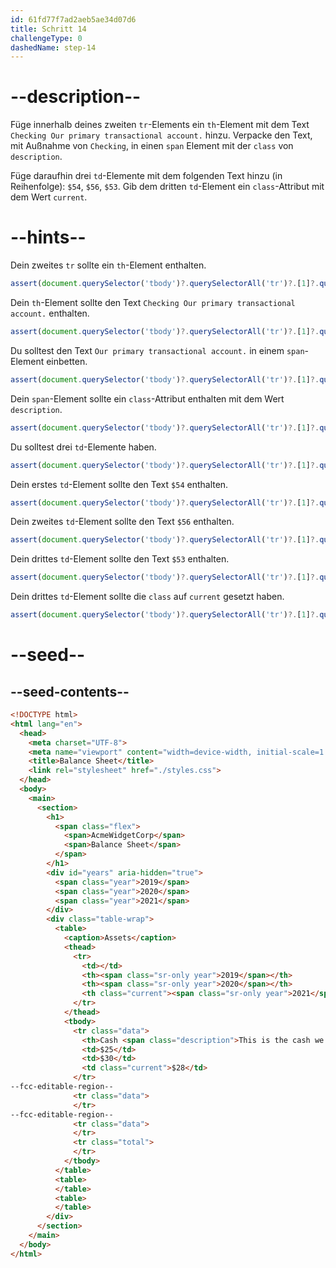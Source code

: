 ```yaml
---
id: 61fd77f7ad2aeb5ae34d07d6
title: Schritt 14
challengeType: 0
dashedName: step-14
---
```


# --description--

Füge innerhalb deines zweiten `tr`-Elements ein `th`-Element mit dem Text `Checking Our primary transactional account.` hinzu. Verpacke den Text, mit Außnahme von `Checking`, in einen `span` Element mit der `class` von `description`.

Füge daraufhin drei `td`-Elemente mit dem folgenden Text hinzu (in Reihenfolge): `$54`, `$56`, `$53`. Gib dem dritten `td`-Element ein `class`-Attribut mit dem Wert `current`.

# --hints--

Dein zweites `tr` sollte ein `th`-Element enthalten.

```js
assert(document.querySelector('tbody')?.querySelectorAll('tr')?.[1]?.querySelector('th'));
```

Dein `th`-Element sollte den Text `Checking Our primary transactional account.` enthalten.

```js
assert(document.querySelector('tbody')?.querySelectorAll('tr')?.[1]?.querySelector('th')?.innerText === 'Checking Our primary transactional account.');
```

Du solltest den Text `Our primary transactional account.` in einem `span`-Element einbetten.

```js
assert(document.querySelector('tbody')?.querySelectorAll('tr')?.[1]?.querySelector('th > span')?.textContent === 'Our primary transactional account.');
```

Dein `span`-Element sollte ein `class`-Attribut enthalten mit dem Wert `description`.

```js
assert(document.querySelector('tbody')?.querySelectorAll('tr')?.[1]?.querySelector('th > span')?.classList?.contains('description'));
```

Du solltest drei `td`-Elemente haben.

```js
assert(document.querySelector('tbody')?.querySelectorAll('tr')?.[1]?.querySelectorAll('td').length === 3);
```

Dein erstes `td`-Element sollte den Text `$54` enthalten.

```js
assert(document.querySelector('tbody')?.querySelectorAll('tr')?.[1]?.querySelectorAll('td')?.[0]?.textContent === '$54');
```

Dein zweites `td`-Element sollte den Text `$56` enthalten.

```js
assert(document.querySelector('tbody')?.querySelectorAll('tr')?.[1]?.querySelectorAll('td')?.[1]?.textContent === '$56');
```

Dein drittes `td`-Element sollte den Text `$53` enthalten.

```js
assert(document.querySelector('tbody')?.querySelectorAll('tr')?.[1]?.querySelectorAll('td')?.[2]?.textContent === '$53');
```

Dein drittes `td`-Element sollte die `class` auf `current` gesetzt haben.

```js
assert(document.querySelector('tbody')?.querySelectorAll('tr')?.[1]?.querySelectorAll('td')?.[2]?.classList?.contains('current'));
```

# --seed--

## --seed-contents--

```html
<!DOCTYPE html>
<html lang="en">
  <head>
    <meta charset="UTF-8">
    <meta name="viewport" content="width=device-width, initial-scale=1.0">
    <title>Balance Sheet</title>
    <link rel="stylesheet" href="./styles.css">
  </head>
  <body>
    <main>
      <section>
        <h1>
          <span class="flex">
            <span>AcmeWidgetCorp</span>
            <span>Balance Sheet</span>
          </span>
        </h1>
        <div id="years" aria-hidden="true">
          <span class="year">2019</span>
          <span class="year">2020</span>
          <span class="year">2021</span>
        </div>
        <div class="table-wrap">
          <table>
            <caption>Assets</caption>
            <thead>
              <tr>
                <td></td>
                <th><span class="sr-only year">2019</span></th>
                <th><span class="sr-only year">2020</span></th>
                <th class="current"><span class="sr-only year">2021</span></th>
              </tr>
            </thead>
            <tbody>
              <tr class="data">
                <th>Cash <span class="description">This is the cash we currently have on hand.</span></th>
                <td>$25</td>
                <td>$30</td>
                <td class="current">$28</td>
              </tr>
--fcc-editable-region--
              <tr class="data">
              </tr>
--fcc-editable-region--
              <tr class="data">
              </tr>
              <tr class="total">
              </tr>
            </tbody>
          </table>
          <table>
          </table>
          <table>
          </table>
        </div>
      </section>
    </main>
  </body>
</html>
```

```css

```
